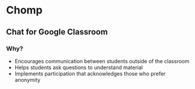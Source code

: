 # Chomp

## Chat for Google Classroom

### Why?

- Encourages communication between students outside of the classroom
- Helps students ask questions to understand material
- Implements participation that acknowledges those who prefer anonymity

